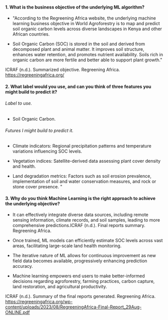 #### 1. What is the business objective of the underlying ML algorithm?

- "According to the Regreening Africa website, the underlying machine learning business objective in World Agroforestry is to map and predict soil organic carbon levels across diverse landscapes in Kenya and other African countries.

- Soil Organic Carbon (SOC) is stored in the soil and derived from decomposed plant and animal matter. It improves soil structure, enhances water retention, and promotes nutrient availability. Soils rich in organic carbon are more fertile and better able to support plant growth."

ICRAF (n.d.). Summarized objective. Regreening Africa. https://regreeningafrica.org/



#### 2. What label would you use, and can you think of three features you might build to predict it?

###### Label to use.

- Soil Organic Carbon.

###### Futures I might build to predict it.

- Climate indicators: Regional precipitation patterns and temperature variations influencing SOC levels.

- Vegetation indices: Satellite-derived data assessing plant cover density and health.

- Land degradation metrics: Factors such as soil erosion prevalence, implementation of soil and water conservation measures, and rock or stone cover presence. "

 

#### 3. Why do you think Machine Learning is the right approach to achieve the underlying objective?

- It can effectively integrate diverse data sources, including remote sensing information, climate records, and soil samples, leading to more comprehensive predictions.ICRAF (n.d.). Final reports summary. Regreening Africa.

- Once trained, ML models can efficiently estimate SOC levels across vast areas, facilitating large-scale land health monitoring.

- The iterative nature of ML allows for continuous improvement as new field data becomes available, progressively enhancing prediction accuracy.

- Machine learning empowers end users to make better-informed decisions regarding agroforestry, farming practices, carbon capture, land restoration, and agricultural productivity.

ICRAF (n.d.). Summary of the final reports generated. Regreening Africa. https://regreeningafrica.org/wp-content/uploads/2023/08/RegreeningAfrica-Final-Report_29Aug-ONLINE.pdf